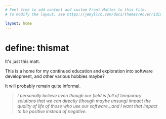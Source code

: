 ```yaml
---
# Feel free to add content and custom Front Matter to this file.
# To modify the layout, see https://jekyllrb.com/docs/themes/#overriding-theme-defaults

layout: home
---
```


# define: thismat

It's just this matt.

This is a home for my continued education and exploration into software development, and other various hobbies maybe?

It will probably remain quite informal.

>*I personally believe even though our field is full of temporary solutions that we can directly (though maybe unsung) impact the quality of life of those who use our software...and I want that impact to be positive instead of negative.*

